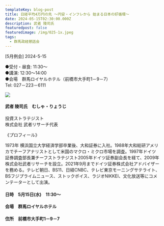 ```yaml
---
templateKey: blog-post
title: 日経平均4万円の先 ～円安・インフレから 始まる日本の好循環～
date: 2024-05-15T02:30:00.000Z
description: 武者 陵司氏
featuredpost: false
featuredimage: /img/025-1x.jpeg
tags:
  - 群馬政経懇話会
---
```

\[5月例会] 2024-5-15

●受付・昼食: 11:30〜\
●講演: 12:30〜14:00\
●会場　群馬ロイヤルホテル（前橋市大手町1－9－7）\
Tel: 027－223－6111

![](/img/025-1x.jpeg)

#### 武者 陵司氏　むしゃ・りょうじ

投資ストラテジスト\
株式会社 武者リサーチ代表

《プロフィール》

1973年 横浜国立大学経済学部卒業後、大和証券に入社。1988年大和総研アメリカでチーフアナリストとして米国のマクロ・ミクロ市場を調査。1997年ドイツ証券調査部長兼チーフストラテジスト2005年ドイツ証券副会長を経て、2009年株式会社武者リサーチを設立。2021年9月までドイツ証券株式会社アドバイザーを務める。テレビ朝日、BS11、日経CNBC、テレビ東京モーニングサテライト、BSフジプライムニュース、ストックボイス、ラジオNIKKEI、文化放送等にコメンテーターとして出演。

#### 日時　5月15日(水)　11:30〜

#### 会場　群馬ロイヤルホテル

#### 住所　前橋市大手町1－9－7
